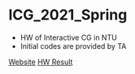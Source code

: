 # ICG_2021_Spring
- HW of Interactive CG in NTU
- Initial codes are provided by TA

[Website](https://csvt32745.github.io/ICG_2021_Spring/)
[HW Result](ICG_HW1/index.html)
